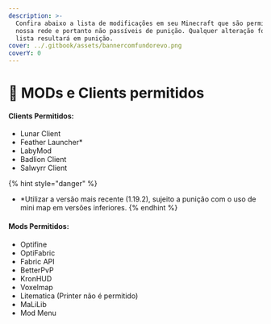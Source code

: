 ```yaml
---
description: >-
  Confira abaixo a lista de modificações em seu Minecraft que são permitidas em
  nossa rede e portanto não passíveis de punição. Qualquer alteração fora da
  lista resultará em punição.
cover: ../.gitbook/assets/bannercomfundorevo.png
coverY: 0
---
```


# 🚧 MODs e Clients permitidos

#### Clients Permitidos:

* Lunar Client
* Feather Launcher\*
* LabyMod
* Badlion Client
* Salwyrr Client

{% hint style="danger" %}
* \*Utilizar a versão mais recente (1.19.2), sujeito a punição com o uso de mini map em versões inferiores.
{% endhint %}

#### Mods Permitidos:

* Optifine
* OptiFabric
* Fabric API
* BetterPvP
* KronHUD
* Voxelmap
* Litematica (Printer não é permitido)
* MaLiLib
* Mod Menu
